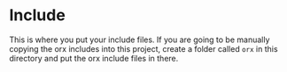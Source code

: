 # Include

This is where you put your include files. If you are going to be manually copying the orx includes into this project, create a folder called `orx` in this directory and put the orx include files in there.
